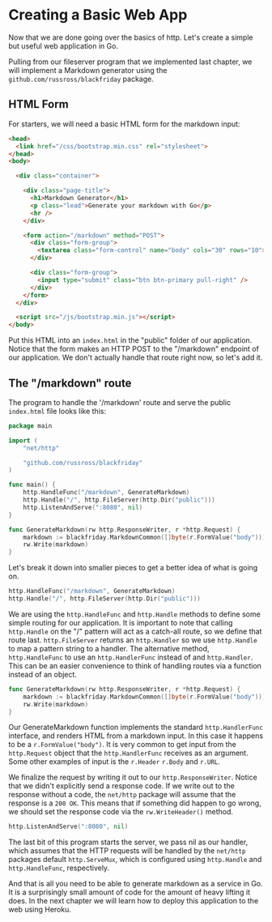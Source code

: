 # Creating a Basic Web App

Now that we are done going over the basics of http. Let's create a simple but
useful web application in Go.

Pulling from our fileserver program that we implemented last chapter, we will
implement a Markdown generator using the `github.com/russross/blackfriday`
package.

## HTML Form

For starters, we will need a basic HTML form for the markdown input: 

``` html
<head>
  <link href="/css/bootstrap.min.css" rel="stylesheet">
</head>
<body>

  <div class="container">

    <div class="page-title">
      <h1>Markdown Generator</h1>
      <p class="lead">Generate your markdown with Go</p>
      <hr />
    </div>

    <form action="/markdown" method="POST">
      <div class="form-group">
        <textarea class="form-control" name="body" cols="30" rows="10"></textarea>
      </div>

      <div class="form-group">
        <input type="submit" class="btn btn-primary pull-right" />
      </div>
    </form>
  </div>

  <script src="/js/bootstrap.min.js"></script>
</body>
```

Put this HTML into an `index.html` in the "public" folder of our application.
Notice that the form makes an HTTP POST to the "/markdown" endpoint of our
application. We don't actually handle that route right now, so let's add it.

## The "/markdown" route

The program to handle the '/markdown' route and serve the public `index.html`
file looks like this:

``` go
package main

import (
    "net/http"

    "github.com/russross/blackfriday"
)

func main() {
    http.HandleFunc("/markdown", GenerateMarkdown)
    http.Handle("/", http.FileServer(http.Dir("public")))
    http.ListenAndServe(":8080", nil)
}

func GenerateMarkdown(rw http.ResponseWriter, r *http.Request) {
    markdown := blackfriday.MarkdownCommon([]byte(r.FormValue("body")))
    rw.Write(markdown)
}
```

Let's break it down into smaller pieces to get a better idea of what is going
on.

``` go
http.HandleFunc("/markdown", GenerateMarkdown)
http.Handle("/", http.FileServer(http.Dir("public")))
```

We are using the `http.HandleFunc` and `http.Handle` methods to define some
simple routing for our application. It is important to note that calling
`http.Handle` on the "/" pattern will act as a catch-all route, so we define
that route last. `http.FileServer` returns an `http.Handler` so we use
`http.Handle` to map a pattern string to a handler. The alternative method,
`http.HandleFunc` to use an `http.HandlerFunc` instead of and `http.Handler`.
This can be an easier convenience to think of handling routes via a function
instead of an object.

``` go
func GenerateMarkdown(rw http.ResponseWriter, r *http.Request) {
    markdown := blackfriday.MarkdownCommon([]byte(r.FormValue("body")))
    rw.Write(markdown)
}
```

Our GenerateMarkdown function implements the standard `http.HandlerFunc`
interface, and renders HTML from a markdown input. In this case it happens to
be a `r.FormValue("body")`. It is very common to get input from the
`http.Request` object that the `http.HandlerFunc` receives as an argument. Some other examples of input is the `r.Header` `r.Body` and `r.URL`.

We finalize the request by writing it out to our `http.ResponseWriter`. Notice
that we didn't explicitly send a response code. If we write out to the response
without a code, the `net/http` package will assume that the response is a `200
OK`. This means that if something did happen to go wrong, we should set the
response code via the `rw.WriteHeader()` method.

``` go
http.ListenAndServe(":8080", nil)
```

The last bit of this program starts the server, we pass nil as our handler,
which assumes that the HTTP requests will be handled by the `net/http` packages
default `http.ServeMux`, which is configured using `http.Handle` and
`http.HandleFunc`, respectively.

And that is all you need to be able to generate markdown as a service in Go. It
is a surprisingly small amount of code for the amount of heavy lifting it does.
In the next chapter we will learn how to deploy this application to the web
using Heroku.
